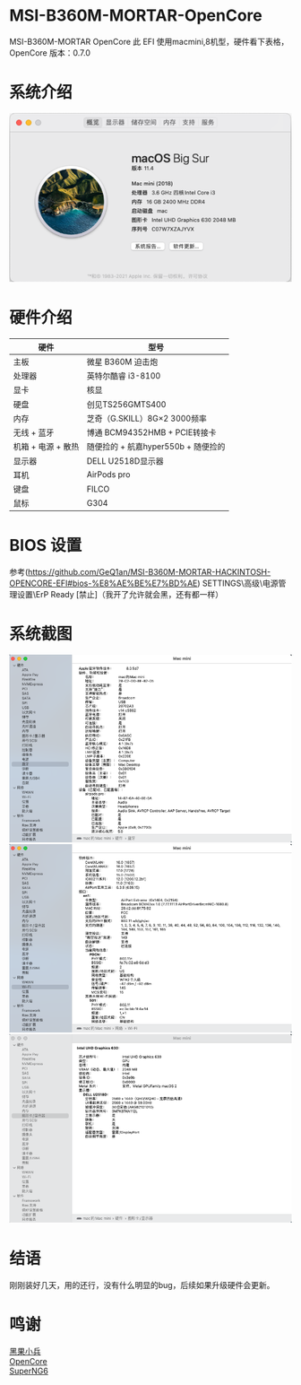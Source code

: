 # MSI-B360M-MORTAR-OpenCore
MSI-B360M-MORTAR OpenCore
此 EFI 使用macmini,8机型，硬件看下表格，OpenCore 版本：0.7.0
# 系统介绍
![RUNOOB 系统](https://github.com/monsteree/MSI-B360M-MORTAR-OpenCore/blob/main/images/%E6%88%AA%E5%B1%8F2021-07-03%20%E4%B8%8B%E5%8D%8811.51.39.png)
# 硬件介绍
|  硬件   | 型号  |
|  ----  | ----  |
| 主板  | 微星 B360M 迫击炮 |
| 处理器  | 英特尔酷睿 i3-8100 |
| 显卡  | 核显 |
| 硬盘  | 创见TS256GMTS400 |
| 内存  | 芝奇（G.SKILL）8G×2 3000频率 |
| 无线 + 蓝牙  | 博通 BCM94352HMB + PCIE转接卡|
| 机箱 + 电源 + 散热	  | 随便捡的 + 航嘉hyper550b + 随便捡的 |
| 显示器		  | DELL U2518D显示器 |
| 耳机	  | AirPods pro|
| 键盘	  | FILCO |
| 鼠标	  | G304 |

# BIOS 设置
参考(https://github.com/GeQ1an/MSI-B360M-MORTAR-HACKINTOSH-OPENCORE-EFI#bios-%E8%AE%BE%E7%BD%AE)
SETTINGS\高级\电源管理设置\ErP Ready [禁止]（我开了允许就会黑，还有都一样）
# 系统截图
![RUNOOB 系统](https://github.com/monsteree/MSI-B360M-MORTAR-OpenCore/blob/main/images/%E6%88%AA%E5%B1%8F2021-07-04%20%E4%B8%8A%E5%8D%8812.24.14.png)
![RUNOOB 系统](https://github.com/monsteree/MSI-B360M-MORTAR-OpenCore/blob/main/images/%E6%88%AA%E5%B1%8F2021-07-04%20%E4%B8%8A%E5%8D%8812.24.33.png)
![RUNOOB 系统](https://github.com/monsteree/MSI-B360M-MORTAR-OpenCore/blob/main/images/%E6%88%AA%E5%B1%8F2021-07-04%20%E4%B8%8A%E5%8D%8812.25.41.png)
# 结语
刚刚装好几天，用的还行，没有什么明显的bug，后续如果升级硬件会更新。
# 鸣谢
[黑果小兵](https://blog.daliansky.net/)  
[OpenCore](https://dortania.github.io/OpenCore-Install-Guide/)  
[SuperNG6](https://github.com/SuperNG6/MSI-B360-Big-Sur-EFI/blob/master/README.md)
